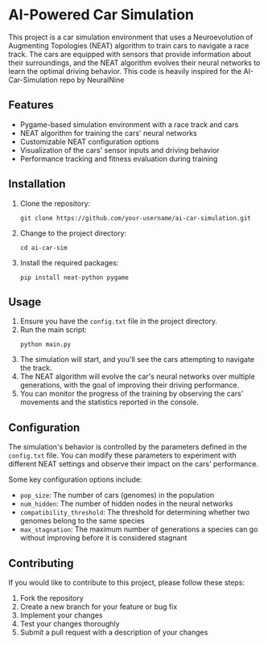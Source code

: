 # AI-Powered Car Simulation

This project is a car simulation environment that uses a Neuroevolution of Augmenting Topologies (NEAT) algorithm to train cars to navigate a race track. The cars are equipped with sensors that provide information about their surroundings, and the NEAT algorithm evolves their neural networks to learn the optimal driving behavior. This code is heavily inspired for the AI-Car-Simulation repo by NeuralNine

## Features

- Pygame-based simulation environment with a race track and cars
- NEAT algorithm for training the cars' neural networks
- Customizable NEAT configuration options
- Visualization of the cars' sensor inputs and driving behavior
- Performance tracking and fitness evaluation during training

## Installation

1. Clone the repository:
   ```
   git clone https://github.com/your-username/ai-car-simulation.git
   ```
2. Change to the project directory:
   ```
   cd ai-car-sim
   ```
3. Install the required packages:
   ```
   pip install neat-python pygame
   ```

## Usage

1. Ensure you have the `config.txt` file in the project directory.
2. Run the main script:
   ```
   python main.py
   ```
3. The simulation will start, and you'll see the cars attempting to navigate the track.
4. The NEAT algorithm will evolve the car's neural networks over multiple generations, with the goal of improving their driving performance.
5. You can monitor the progress of the training by observing the cars' movements and the statistics reported in the console.

## Configuration

The simulation's behavior is controlled by the parameters defined in the `config.txt` file. You can modify these parameters to experiment with different NEAT settings and observe their impact on the cars' performance.

Some key configuration options include:
- `pop_size`: The number of cars (genomes) in the population
- `num_hidden`: The number of hidden nodes in the neural networks
- `compatibility_threshold`: The threshold for determining whether two genomes belong to the same species
- `max_stagnation`: The maximum number of generations a species can go without improving before it is considered stagnant

## Contributing

If you would like to contribute to this project, please follow these steps:

1. Fork the repository
2. Create a new branch for your feature or bug fix
3. Implement your changes
4. Test your changes thoroughly
5. Submit a pull request with a description of your changes

